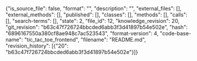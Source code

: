 {"is_source_file": false, "format": "", "description": "", "external_files": [], "external_methods": [], "published": [], "classes": [], "methods": [], "calls": [], "search-terms": [], "state": 2, "file_id": 12, "knowledge_revision": 20, "git_revision": "b63c47f726724bbcded6abb3f3d41897b54e502e", "hash": "6896167550a380cf8ae948c7ac523543", "format-version": 4, "code-base-name": "tic_tac_toe_frontend", "filename": "README.md", "revision_history": [{"20": "b63c47f726724bbcded6abb3f3d41897b54e502e"}]}